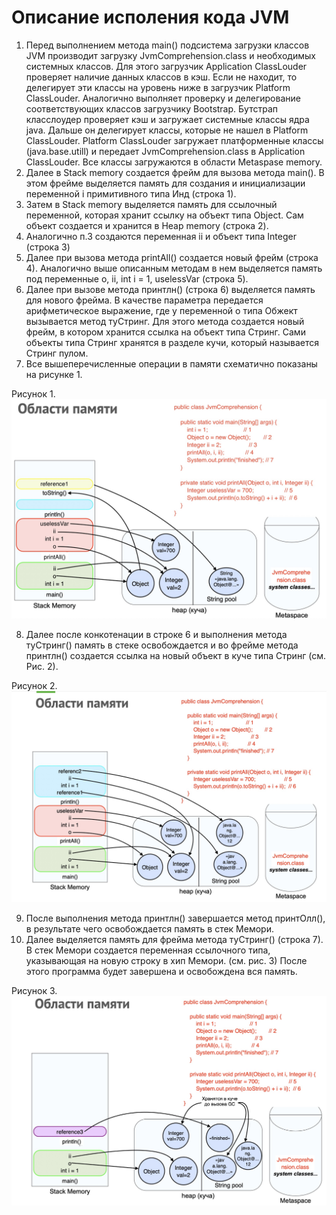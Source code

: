 # Описание исполения кода JVM
1. Перед выполнением метода main() подсистема загрузки классов JVM производит загрузку JvmComprehension.class и необходимых системных классов. Для этого загрузчик Application ClassLouder проверяет наличие данных классов в кэш. Если не находит, то делегирует эти классы на уровень ниже в загрузчик Platform ClassLouder. Аналогично выполняет проверку и делегирование соответствующих классов загрузчику Bootstrap. Бутстрап класслоудер проверяет кэш и загружает системные классы ядра java. Дальше он делегирует классы, которые не нашел в Platform ClassLouder. Platform ClassLouder загружает платформенные классы (java.base.utill) и передает JvmComprehension.class в Application ClassLouder. Все классы загружаются в области Metaspase memory.
2. Далее в  Stack memory создается фрейм для вызова метода main(). В этом фрейме выделяется память для создания и инициализации переменной i примитивного типа Инд (строка 1).
3. Затем в  Stack memory выделяется память для ссылочный переменной, которая хранит ссылку на объект типа Object. Сам объект создается и хранится в Heap memory (строка 2).
4. Аналогично п.3 создаются переменная ii и объект типа Integer (строка 3)
5. Далее при вызова метода printAll() создается новый фрейм (строка 4). Аналогично выше описанным методам в нем выделяется память под переменные о, ii, int i = 1, uselessVar (строка 5).
6. Далее при вызове метода принтлн() (строка 6) выделяется память для нового фрейма. В качестве параметра передается арифметическое выражение, где у переменной о типа Обжект вызывается метод туСтринг. Для этого метода создается новый фрейм, в котором хранится ссылка на объект типа Стринг. Сами объекты типа Стринг хранятся в разделе кучи, который называется Стринг пулом.
7. Все вышеперечисленные операции в памяти схематично показаны на рисунке 1. 

Рисунок 1.![Рисунок1](https://github.com/AlekseyBel0v/4.10_JVM_task1/blob/main/1.jpg?raw=true)

8. Далее после конкотенации в строке 6 и выполнения метода туСтринг() память в стеке освобождается и во фрейме метода принтлн() создается ссылка на новый объект в куче типа Стринг (см. Рис. 2).

Рисунок 2.![рис. 2](https://raw.githubusercontent.com/AlekseyBel0v/4.10_JVM_task1/367d62f557d870b02ecf4fbae05dbb81512d63ce/2.jpg)

9.  После выполнения метода принтлн() завершается метод принтОлл(), в результате чего освобождается память в стек Мемори.
10. Далее выделяется память для фрейма метода туСтринг() (строка 7). В стек Мемори создается переменная ссылочного типа, указывающая на новую строку в хип Мемори. (см. рис. 3) После этого программа будет завершена и освобождена вся память.

Рисунок 3.![Рисунок3](https://raw.githubusercontent.com/AlekseyBel0v/4.10_JVM_task1/367d62f557d870b02ecf4fbae05dbb81512d63ce/3.jpg)

